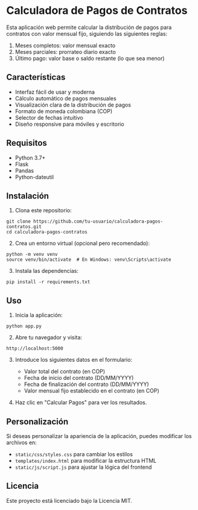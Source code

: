 # Calculadora de Pagos de Contratos

Esta aplicación web permite calcular la distribución de pagos para contratos con valor mensual fijo, siguiendo las siguientes reglas:

1. Meses completos: valor mensual exacto
2. Meses parciales: prorrateo diario exacto
3. Último pago: valor base o saldo restante (lo que sea menor)

## Características

- Interfaz fácil de usar y moderna
- Cálculo automático de pagos mensuales
- Visualización clara de la distribución de pagos
- Formato de moneda colombiana (COP)
- Selector de fechas intuitivo
- Diseño responsive para móviles y escritorio

## Requisitos

- Python 3.7+
- Flask
- Pandas
- Python-dateutil

## Instalación

1. Clona este repositorio:

```
git clone https://github.com/tu-usuario/calculadora-pagos-contratos.git
cd calculadora-pagos-contratos
```

2. Crea un entorno virtual (opcional pero recomendado):

```
python -m venv venv
source venv/bin/activate  # En Windows: venv\Scripts\activate
```

3. Instala las dependencias:

```
pip install -r requirements.txt
```

## Uso

1. Inicia la aplicación:

```
python app.py
```

2. Abre tu navegador y visita:

```
http://localhost:5000
```

3. Introduce los siguientes datos en el formulario:

   - Valor total del contrato (en COP)
   - Fecha de inicio del contrato (DD/MM/YYYY)
   - Fecha de finalización del contrato (DD/MM/YYYY)
   - Valor mensual fijo establecido en el contrato (en COP)

4. Haz clic en "Calcular Pagos" para ver los resultados.

## Personalización

Si deseas personalizar la apariencia de la aplicación, puedes modificar los archivos en:

- `static/css/styles.css` para cambiar los estilos
- `templates/index.html` para modificar la estructura HTML
- `static/js/script.js` para ajustar la lógica del frontend

## Licencia

Este proyecto está licenciado bajo la Licencia MIT.
